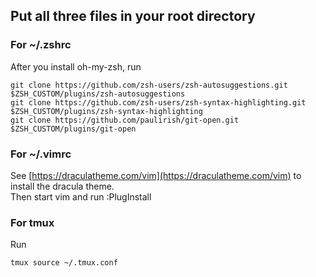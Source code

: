 ## Put all three files in your root directory
### For ~/.zshrc
After you install oh-my-zsh, run
```
git clone https://github.com/zsh-users/zsh-autosuggestions.git $ZSH_CUSTOM/plugins/zsh-autosuggestions
git clone https://github.com/zsh-users/zsh-syntax-highlighting.git $ZSH_CUSTOM/plugins/zsh-syntax-highlighting
git clone https://github.com/paulirish/git-open.git $ZSH_CUSTOM/plugins/git-open
```

### For ~/.vimrc
See [https://draculatheme.com/vim](https://draculatheme.com/vim) to install the dracula theme.  
Then start vim and run :PlugInstall

### For tmux
Run
```
tmux source ~/.tmux.conf
```

